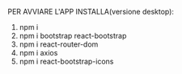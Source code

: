 PER AVVIARE L'APP INSTALLA(versione desktop): 


1) npm i 
2) npm i bootstrap react-bootstrap
3) npm i react-router-dom 
4) npm i axios
5) npm i react-bootstrap-icons



